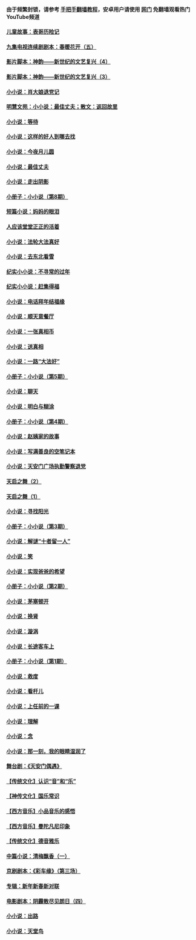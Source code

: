 #### 由于频繁封锁，请参考 [手把手翻墙教程](https://github.com/gfw-breaker/guides/wiki/)，安卓用户请使用 [网门](https://github.com/gfw-breaker/nogfw/blob/master/dl.md?t=05081901) 免翻墙观看热门YouTube频道 

#### [儿童故事：表哥历险记](../pages/328/383535.md?t=05081901) 

#### [九集电视连续剧剧本：春暖花开（五）](../pages/328/275919.md?t=05081901) 

#### [影片脚本：神韵——新世纪的文艺复兴（4）](../pages/328/266089.md?t=05081901) 

#### [影片脚本：神韵——新世纪的文艺复兴（3）](../pages/328/266087.md?t=05081901) 

#### [小小说：肖大娘退党记](../pages/328/239807.md?t=05081901) 

#### [明慧文苑：小小说：最佳丈夫；散文：返回故里](../pages/328/3439.md?t=05081901) 

#### [小小说：等待](../pages/328/223927.md?t=05081901) 

#### [小小说：这样的好人到哪去找](../pages/328/209396.md?t=05081901) 

#### [小小说：今夜月儿圆](../pages/328/193588.md?t=05081901) 

#### [小小说：最佳丈夫](../pages/328/190938.md?t=05081901) 

#### [小小说：走出阴影](../pages/328/190744.md?t=05081901) 

#### [小册子：小小说（第8期）](../pages/328/188202.md?t=05081901) 

#### [短篇小说：妈妈的眼泪](../pages/328/187712.md?t=05081901) 

#### [人应该堂堂正正的活着](../pages/328/182430.md?t=05081901) 

#### [小小说：法轮大法真好](../pages/328/174669.md?t=05081901) 

#### [小小说：去东北看雪](../pages/328/173882.md?t=05081901) 

#### [纪实小小说：不寻常的过年](../pages/328/173187.md?t=05081901) 

#### [纪实小小说：赶集得福](../pages/328/172652.md?t=05081901) 

#### [小小说：电话拜年结福缘](../pages/328/172533.md?t=05081901) 

#### [小小说：顺天意餐厅](../pages/328/170182.md?t=05081901) 

#### [小小说：一张真相币](../pages/328/169410.md?t=05081901) 

#### [小小说：送真相](../pages/328/166713.md?t=05081901) 

#### [小小说：一路“大法好”](../pages/328/162016.md?t=05081901) 

#### [小册子：小小说（第5期）](../pages/328/161131.md?t=05081901) 

#### [小小说：聊天](../pages/328/159640.md?t=05081901) 

#### [小小说：明白与糊涂](../pages/328/158101.md?t=05081901) 

#### [小册子：小小说（第4期）](../pages/328/158006.md?t=05081901) 

#### [小小说：赵姨家的故事](../pages/328/157843.md?t=05081901) 

#### [小小说：写满善良的空笔记本](../pages/328/157382.md?t=05081901) 

#### [小小说：天安门广场执勤警察退党](../pages/328/156982.md?t=05081901) 

#### [天启之舞（2）](../pages/328/153440.md?t=05081901) 

#### [天启之舞（1）](../pages/328/153439.md?t=05081901) 

#### [小小说：寻找阳光](../pages/328/153065.md?t=05081901) 

#### [小册子：小小说（第3期）](../pages/328/151715.md?t=05081901) 

#### [小小说：解谜“十者留一人”](../pages/328/148967.md?t=05081901) 

#### [小小说：笑](../pages/328/148905.md?t=05081901) 

#### [小小说：实现爸爸的希望](../pages/328/148096.md?t=05081901) 

#### [小册子：小小说（第2期）](../pages/328/147214.md?t=05081901) 

#### [小小说：茅塞顿开](../pages/328/147030.md?t=05081901) 

#### [小小说：换肾](../pages/328/146770.md?t=05081901) 

#### [小小说：漩涡](../pages/328/146683.md?t=05081901) 

#### [小小说：长途客车上](../pages/328/145076.md?t=05081901) 

#### [小册子：小小说（第1期）](../pages/328/143963.md?t=05081901) 

#### [小小说：救度](../pages/328/143927.md?t=05081901) 

#### [小小说：看杆儿](../pages/328/142137.md?t=05081901) 

#### [小小说：上任前的一课](../pages/328/140808.md?t=05081901) 

#### [小小说：理解](../pages/328/140476.md?t=05081901) 

#### [小小说：念](../pages/328/139513.md?t=05081901) 

#### [小小说：那一刻，我的眼睛湿润了](../pages/328/138476.md?t=05081901) 

#### [舞台剧：《天安门偶遇》](../pages/328/117155.md?t=05081901) 

#### [【传统文化】认识“音”和“乐”](../pages/328/108667.md?t=05081901) 

#### [【神传文化】国乐常识](../pages/328/104225.md?t=05081901) 

#### [【西方音乐】小品音乐的感悟](../pages/328/102924.md?t=05081901) 

#### [【西方音乐】曼陀凡尼印象](../pages/328/102922.md?t=05081901) 

#### [【传统文化】德音雅乐](../pages/328/102923.md?t=05081901) 

#### [中篇小说：清梅飘香（一）](../pages/328/101058.md?t=05081901) 

#### [京剧剧本：《彩车缘》（第三场）](../pages/328/96434.md?t=05081901) 

#### [专辑：新年新春新对联](../pages/328/94991.md?t=05081901) 

#### [电影剧本：阴霾散尽见朗日（四）](../pages/328/87081.md?t=05081901) 

#### [小小说：出路](../pages/328/84848.md?t=05081901) 

#### [小小说：天堂鸟](../pages/328/83084.md?t=05081901) 

